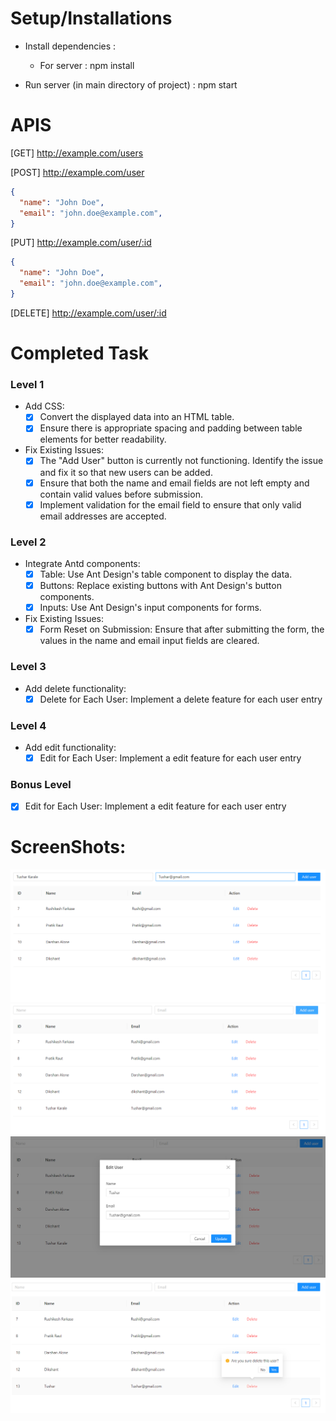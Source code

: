 # Setup/Installations
* Install dependencies :  

  - For server : npm install  

* Run server (in main directory of project) : npm start

# APIS  
[GET] http://example.com/users

[POST] http://example.com/user  
```json
{
  "name": "John Doe",
  "email": "john.doe@example.com",
}
```
[PUT] http://example.com/user/:id
```json
{
  "name": "John Doe",
  "email": "john.doe@example.com",
}
```
[DELETE] http://example.com/user/:id  

# Completed Task
<h3>Level 1</h3>  

- Add CSS:
  - [x] Convert the displayed data into an HTML table.
  - [x] Ensure there is appropriate spacing and padding between table elements for better readability.
- Fix Existing Issues:
  - [x] The "Add User" button is currently not functioning. Identify the issue and fix it so that new users can be added.
  - [x] Ensure that both the name and email fields are not left empty and contain valid values before submission.
  - [x] Implement validation for the email field to ensure that only valid email addresses are accepted.

<h3>Level 2</h3>  

- Integrate Antd components:
  - [x] Table: Use Ant Design's table component to display the data.
  - [x] Buttons: Replace existing buttons with Ant Design's button components.
  - [x] Inputs: Use Ant Design's input components for forms.
- Fix Existing Issues:
  - [x] Form Reset on Submission: Ensure that after submitting the form, the values in the name and email input fields are cleared.

<h3>Level 3</h3>  

- Add delete functionality:
  - [x] Delete for Each User: Implement a delete feature for each user entry

<h3>Level 4</h3>  

- Add edit functionality:
  - [x] Edit for Each User: Implement a edit feature for each user entry

<h3>Bonus Level</h3>  


  - [x] Edit for Each User: Implement a edit feature for each user entry

# ScreenShots:  
![Screenshot](https://github.com/Rushi018/Impress_Software_Engin_Intern/blob/main/src/assets/Images/Screenshot%202024-06-23%20123247.png)
![Screenshot](https://github.com/Rushi018/Impress_Software_Engin_Intern/blob/main/src/assets/Images/Screenshot%202024-06-23%20123307.png)
![Screenshot](https://github.com/Rushi018/Impress_Software_Engin_Intern/blob/main/src/assets/Images/Screenshot%202024-06-23%20123345.png)
![Screenshot](https://github.com/Rushi018/Impress_Software_Engin_Intern/blob/main/src/assets/Images/Screenshot%202024-06-23%20123413.png)
